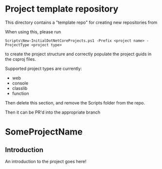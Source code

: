 # Project template repository

This directory contains a "template repo" for creating new repositories from

When using this,  please run

`Scripts\New-InitialDotNetCoreProjects.ps1 -Prefix <project name> -ProjectType <project type>`

to create the project structure and correctly populate the project guids in the csproj files.

Supported project types are currently:

* web
* console
* classlib
* function

Then delete this section, and remove the Scripts folder from the repo.

Then it can be PR'd into the appropriate branch

# SomeProjectName

## Introduction

An introduction to the project goes here!